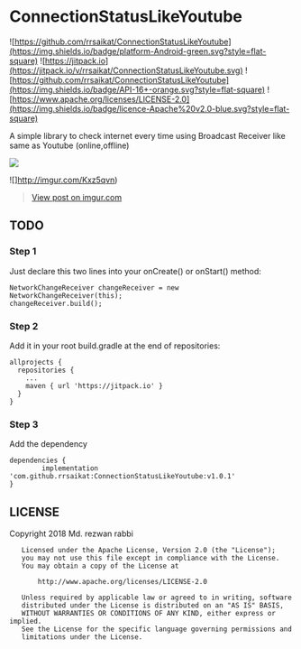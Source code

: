 # ConnectionStatusLikeYoutube
![https://github.com/rrsaikat/ConnectionStatusLikeYoutube](https://img.shields.io/badge/platform-Android-green.svg?style=flat-square)
![https://jitpack.io](https://jitpack.io/v/rrsaikat/ConnectionStatusLikeYoutube.svg)
![https://github.com/rrsaikat/ConnectionStatusLikeYoutube](https://img.shields.io/badge/API-16+-orange.svg?style=flat-square)
![https://www.apache.org/licenses/LICENSE-2.0](https://img.shields.io/badge/licence-Apache%20v2.0-blue.svg?style=flat-square)

A simple library to check internet  every time using Broadcast Receiver like same as Youtube (online,offline)

<p align="start">
  <img src="http://imgur.com/Kxz5qvn"/>
</p>

![]http://imgur.com/Kxz5qvn)

<blockquote class="imgur-embed-pub" lang="en" data-id="Kxz5qvn"><a href="//imgur.com/Kxz5qvn">View post on imgur.com</a></blockquote><script async src="//s.imgur.com/min/embed.js" charset="utf-8"></script>


## TODO

### Step 1
Just declare this two lines into your onCreate() or onStart() method:

	NetworkChangeReceiver changeReceiver = new NetworkChangeReceiver(this);
	changeReceiver.build();


### Step 2
Add it in your root build.gradle at the end of repositories:

    allprojects {
      repositories {
        ...
        maven { url 'https://jitpack.io' }
      }
    }

### Step 3
Add the dependency

	dependencies {
	        implementation 'com.github.rrsaikat:ConnectionStatusLikeYoutube:v1.0.1'
	}

## LICENSE
 Copyright 2018 Md. rezwan rabbi

	   Licensed under the Apache License, Version 2.0 (the "License");
	   you may not use this file except in compliance with the License.
	   You may obtain a copy of the License at

	       http://www.apache.org/licenses/LICENSE-2.0

	   Unless required by applicable law or agreed to in writing, software
	   distributed under the License is distributed on an "AS IS" BASIS,
	   WITHOUT WARRANTIES OR CONDITIONS OF ANY KIND, either express or implied.
	   See the License for the specific language governing permissions and
	   limitations under the License.
